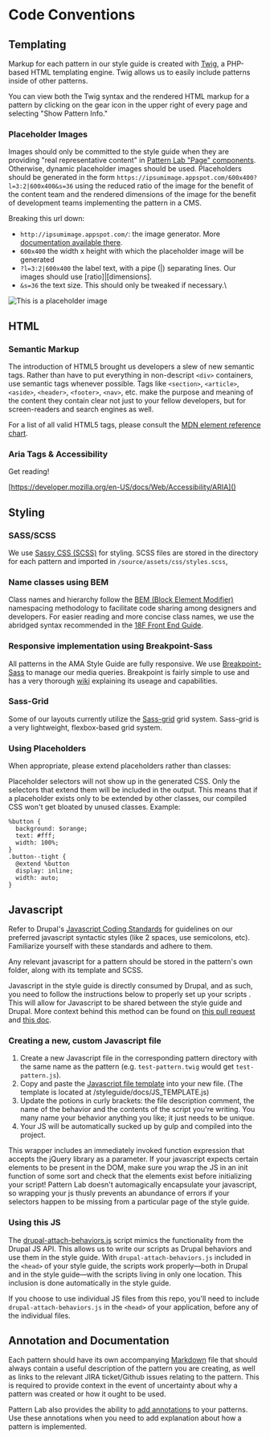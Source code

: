 # Code Conventions

## Templating

Markup for each pattern in our style guide is created with [Twig](http://twig.sensiolabs.org/), a PHP-based HTML templating engine. Twig allows us to easily include patterns inside of other patterns.

You can view both the Twig syntax and the rendered HTML markup for a pattern by clicking on the gear icon in the upper right of every page and selecting "Show Pattern Info."

### Placeholder Images
Images should only be committed to the style guide when they are providing "real representative content" in [Pattern Lab "Page" components](http://atomicdesign.bradfrost.com/chapter-2/#pages). Otherwise, dynamic placeholder images should be used. Placeholders should be generated in the form `https://ipsumimage.appspot.com/600x400?l=3:2|600x400&s=36` using the reduced ratio of the image for the benefit of the content team and the rendered dimensions of the image for the benefit of development teams implementing the pattern in a CMS.

Breaking this url down:
- `http://ipsumimage.appspot.com/`: the image generator. More [documentation available there](http://ipsumimage.appspot.com/).
- `600x400` the width x height with which the placeholder image will be generated
- `?l=3:2|600x400` the label text, with a pipe (|) separating lines. Our images should use [ratio]|[dimensions].
- `&s=36` the text size. This should only be tweaked if necessary.\

![This is a placeholder image](https://ipsumimage.appspot.com/600x400?l=3:2|600x400&s=36)

## HTML

### Semantic Markup

The introduction of HTML5 brought us developers a slew of new semantic tags. Rather than have to put everything in non-descript `<div>` containers, use semantic tags whenever possible. Tags like `<section>`, `<article>`, `<aside>`, `<header>`, `<footer>`, `<nav>`, etc. make the purpose and meaning of the content they contain clear not just to your fellow developers, but for screen-readers and search engines as well.

For a list of all valid HTML5 tags, please consult the [MDN element reference chart](https://developer.mozilla.org/en-US/docs/Web/HTML/Element).

### Aria Tags & Accessibility

Get reading!

[https://developer.mozilla.org/en-US/docs/Web/Accessibility/ARIA]()

## Styling

### SASS/SCSS
We use [Sassy CSS (SCSS)](http://sass-lang.com/documentation/file.SCSS_FOR_SASS_USERS.html) for styling. SCSS files are stored in the directory for each pattern and imported in `/source/assets/css/styles.scss`,

### Name classes using BEM
Class names and hierarchy follow the [BEM (Block Element Modifier)](http://getbem.com/) namespacing methodology to facilitate code sharing among designers and developers. For easier reading and more concise class names, we use the abridged syntax recommended in the [18F Front End Guide](https://frontend.18f.gov/#bem).

### Responsive implementation using Breakpoint-Sass
All patterns in the AMA Style Guide are fully responsive. We use [Breakpoint-Sass](http://breakpoint-sass.com/) to manage our media queries. Breakpoint is fairly simple to use and has a very thorough [wiki](https://github.com/at-import/breakpoint/wiki) explaining its useage and capabilities.

### Sass-Grid
Some of our layouts currently utilize the [Sass-grid](https://github.com/digitaledgeit/sass-grid) grid system. Sass-grid is a very lightweight, flexbox-based grid system.

### Using Placeholders
When appropriate, please extend placeholders rather than classes:

Placeholder selectors will not show up in the generated CSS. Only the selectors that extend them will be included in the output. This means that if a placeholder exists only to be extended by other classes, our compiled CSS won't get bloated by unused classes.  Example:

    %button {
      background: $orange;
      text: #fff;
      width: 100%;
    }
    .button--tight {
      @extend %button
      display: inline;
      width: auto;
    }

## Javascript

Refer to Drupal's [Javascript Coding Standards](https://www.drupal.org/node/172169) for guidelines on our preferred javascript syntactic styles (like 2 spaces, use semicolons, etc). Familiarize yourself with these standards and adhere to them.

Any relevant javascript for a pattern should be stored in the pattern's own folder, along with its template and SCSS.

Javascript in the style guide is directly consumed by Drupal, and as such, you need to follow the instructions below to properly set up your scripts . This will allow for Javascript to be shared between the style guide and Drupal. More context behind this method can be found on [this pull request](https://github.com/palantirnet/butler/pull/41) and [this doc](https://github.com/palantirnet/butler/blob/master/docs/JS.md).

### Creating a new, custom Javascript file
1. Create a new Javascript file in the corresponding pattern directory with the same name as the pattern (e.g. `test-pattern.twig` would get `test-pattern.js`).
2. Copy and paste the [Javascript file template](./JS_TEMPLATE.js) into your new file. (The template is located at /styleguide/docs/JS_TEMPLATE.js)
3. Update the potions in curly brackets: the file description comment, the name of the behavior and the contents of the script you're writing. You many name your behavior anything you like; it just needs to be unique.
4. Your JS will be automatically sucked up by gulp and compiled into the project.

This wrapper includes an immediately invoked function expression that accepts the jQuery library as a parameter. If your javascript expects certain elements to be present in the DOM, make sure you wrap the JS in an init function of some sort and check that the elements exist before initializing your script! Pattern Lab doesn't automagically encapsulate your javascript, so wrapping your js thusly prevents an abundance of errors if your selectors happen to be missing from a particular page of the style guide.

### Using this JS
The [drupal-attach-behaviors.js](../source/assets/js/drupal-attach-behaviors.js) script  mimics the functionality from the Drupal JS API. This allows us to write our scripts as Drupal behaviors and use them in the style guide. With `drupal-attach-behaviors.js` included in the `<head>` of your style guide, the scripts work properly—both in Drupal and in the style guide—with the scripts living in only one location. This inclusion is done automatically in the style guide.

If you choose to use individual JS files from this repo, you'll need to include `drupal-attach-behaviors.js` in the `<head>` of your application, before any of the individual files.

## Annotation and Documentation

Each pattern should have its own accompanying [Markdown](https://daringfireball.net/projects/markdown/) file that should always contain a useful description of the pattern you are creating, as well as links to the relevant JIRA ticket/Github issues relating to the pattern. This is required to provide context in the event of uncertainty about why a pattern was created or how it ought to be used.

Pattern Lab also provides the ability to [add annotations](http://patternlab.io/docs/pattern-adding-annotations.html) to your patterns. Use these annotations when you need to add explanation about how a pattern is implemented.
